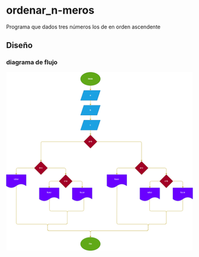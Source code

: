 # ordenar_n-meros
Programa que dados tres números los de en orden ascendente 
## Diseño
### diagrama de flujo 

![Diagrama de flujo](Diagrama.png "Diagrama de flujo")